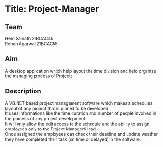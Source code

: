 # Title: Project-Manager

## Team
Hem Sainath 21BCAC46\
Rohan Agarwal 21BCAC55

## Aim
A desktop application which help layout the time division and helo organise the managing process of Projects

## Description
A VB.NET based project management software which makes a schedules layout of any project that is planed to be developed.\
It uses informations like the time duration and number of people involved in the process of any project development.\
It will only allow the edit access to the schedule and the ability to assign employees only to the Project Manager/Head.\
Once assigned the employees can check their deadline and update weather they have completed their task (on time or delayed) in the software.

